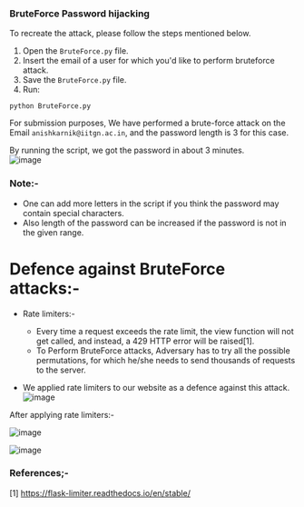 ### BruteForce Password hijacking

To recreate the attack, please follow the steps mentioned below.  

1. Open the ``BruteForce.py`` file.
2. Insert the email of a user for which you'd like to perform bruteforce attack.
3. Save the ``BruteForce.py`` file.
4. Run:
```
python BruteForce.py
```

For submission purposes, We have performed a brute-force attack on the Email ``anishkarnik@iitgn.ac.in``, and the password length is 3 for this case.

By running the script, we got the password in about 3 minutes.  
![image](https://github.com/kaushal-003/LabManagementWebApp/assets/114857798/488b3c0d-d322-4e46-88cb-7aadbc2f7c69)

### Note:-
- One can add more letters in the script if you think the password may contain special characters.
- Also length of the password can be increased if the password is not in the given range.

# Defence against BruteForce attacks:-

-  Rate limiters:-
   - Every time a request exceeds the rate limit, the view function will not get called, and instead, a 429 HTTP error will be raised[1].
   - To Perform BruteForce attacks, Adversary has to try all the possible permutations, for which he/she needs to send thousands of requests to the server.

- We applied rate limiters to our website as a defence against this attack.
![image](https://github.com/kaushal-003/LabManagementWebApp/assets/114857798/4f5c623e-ac72-4a03-8544-f89789a406e7)


After applying rate limiters:-  

![image](https://github.com/kaushal-003/LabManagementWebApp/assets/114857798/76525408-615f-41cb-aac3-24dd92e8ab95)


![image](https://github.com/kaushal-003/LabManagementWebApp/assets/114857798/99a76cca-eab1-4a35-9383-0ad46baaa2fe)




### References;-
[1] https://flask-limiter.readthedocs.io/en/stable/






